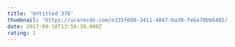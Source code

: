 ```yaml
---
title: 'Untitled 378'
thumbnail: 'https://ucarecdn.com/e335f608-3411-4847-ba30-feba70b66402/'
date: 2017-09-18T13:58:39.000Z
rating: 1
---
```

